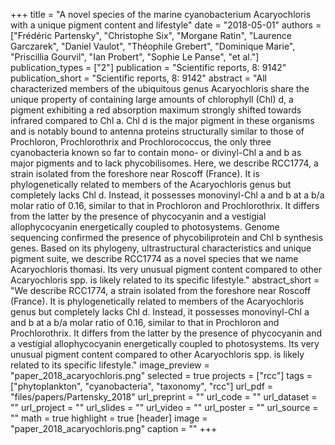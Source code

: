 +++
title = "A novel species of the marine cyanobacterium Acaryochloris with a unique pigment content and lifestyle"
date = "2018-05-01"
authors = ["Frédéric Partensky", "Christophe Six", "Morgane Ratin", "Laurence Garczarek", "Daniel Vaulot", "Théophile Grebert", "Dominique Marie", "Priscillia Gourvil", "Ian Probert", "Sophie Le Panse", "et al."]
publication_types = ["2"]
publication = "Scientific reports, 8: 9142"
publication_short = "Scientific reports, 8: 9142"
abstract = "All characterized members of the ubiquitous genus Acaryochloris share the unique property of containing large amounts of chlorophyll (Chl) d, a pigment exhibiting a red absorption maximum strongly shifted towards infrared compared to Chl a. Chl d is the major pigment in these organisms and is notably bound to antenna proteins structurally similar to those of Prochloron, Prochlorothrix and Prochlorococcus, the only three cyanobacteria known so far to contain mono- or divinyl-Chl a and b as major pigments and to lack phycobilisomes. Here, we describe RCC1774, a strain isolated from the foreshore near Roscoff (France). It is phylogenetically related to members of the Acaryochloris genus but completely lacks Chl d. Instead, it possesses monovinyl-Chl a and b at a b/a molar ratio of 0.16, similar to that in Prochloron and Prochlorothrix. It differs from the latter by the presence of phycocyanin and a vestigial allophycocyanin energetically coupled to photosystems. Genome sequencing confirmed the presence of phycobiliprotein and Chl b synthesis genes. Based on its phylogeny, ultrastructural characteristics and unique pigment suite, we describe RCC1774 as a novel species that we name Acaryochloris thomasi. Its very unusual pigment content compared to other Acaryochloris spp. is likely related to its specific lifestyle."
abstract_short = "We describe RCC1774, a strain isolated from the foreshore near Roscoff (France). It is phylogenetically related to members of the Acaryochloris genus but completely lacks Chl d. Instead, it possesses monovinyl-Chl a and b at a b/a molar ratio of 0.16, similar to that in Prochloron and Prochlorothrix. It differs from the latter by the presence of phycocyanin and a vestigial allophycocyanin energetically coupled to photosystems. Its very unusual pigment content compared to other Acaryochloris spp. is likely related to its specific lifestyle."
image_preview = "paper_2018_acaryochloris.png"
selected = true
projects = ["rcc"]
tags = ["phytoplankton", "cyanobacteria", "taxonomy", "rcc"]
url_pdf = "files/papers/Partensky_2018"
url_preprint = ""
url_code = ""
url_dataset = ""
url_project = ""
url_slides = ""
url_video = ""
url_poster = ""
url_source = ""
math = true
highlight = true
[header]
image = "paper_2018_acaryochloris.png"
caption = ""
+++
